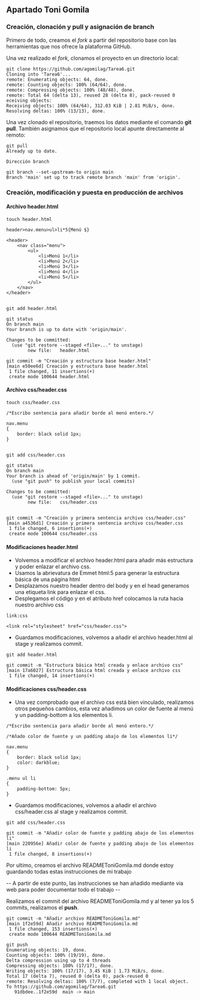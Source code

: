 ## Apartado Toni Gomila ##

### Creación, clonación y pull y asignación de branch ###

Primero de todo, creamos el *fork* a partir del repositorio base con las herramientas que nos ofrece la plataforma GitHub.

Una vez realizado el *fork*, clonamos el proyecto en un directorio local:

```
git clone https://github.com/agomilag/Tarea6.git
Cloning into 'Tarea6'...
remote: Enumerating objects: 64, done.
remote: Counting objects: 100% (64/64), done.
remote: Compressing objects: 100% (48/48), done.
remote: Total 64 (delta 13), reused 28 (delta 8), pack-reused 0 eceiving objects:
Receiving objects: 100% (64/64), 312.03 KiB | 2.81 MiB/s, done.
Resolving deltas: 100% (13/13), done.
```

Una vez clonado el repositorio, traemos los datos mediante el comando **git pull**. También asignamos que el repositorio local apunte directamente al remoto:

```
git pull
Already up to date.

Dirección branch

git branch --set-upstream-to origin main
Branch 'main' set up to track remote branch 'main' from 'origin'.
```

### Creación, modificación y puesta en producción de archivos ###

#### Archivo header.html ####

```
touch header.html

header>nav.menu>ul>li*5{Menú $}

<header>
    <nav class="menu">
        <ul>
            <li>Menú 1</li>
            <li>Menú 2</li>
            <li>Menú 3</li>
            <li>Menú 4</li>
            <li>Menú 5</li>
        </ul>
    </nav>
</header>


git add header.html

git status
On branch main
Your branch is up to date with 'origin/main'.

Changes to be committed:
  (use "git restore --staged <file>..." to unstage)
        new file:   header.html

git commit -m "Creación y estructura base header.html"
[main e50ee6d] Creación y estructura base header.html
 1 file changed, 11 insertions(+)
 create mode 100644 header.html
```

#### Archivo css/header.css ####

```
touch css/header.css

/*Escribo sentencia para añadir borde al menú entero.*/

nav.menu
{
    border: black solid 1px;
}


git add css/header.css

git status
On branch main
Your branch is ahead of 'origin/main' by 1 commit.
  (use "git push" to publish your local commits)

Changes to be committed:
  (use "git restore --staged <file>..." to unstage)
        new file:   css/header.css


git commit -m "Creación y primera sentencia archivo css/header.css"
[main a4536d1] Creación y primera sentencia archivo css/header.css
 1 file changed, 6 insertions(+)
 create mode 100644 css/header.css
```

#### Modificaciones header.html ####

- Volvemos a modificar el archivo header.html para añadir más estructura y poder enlazar el archivo css.
- Usamos la abrievatura de Emmet html:5 para generar la estructura básica de una página html
- Desplazamos nuestro header dentro del body y en el head generamos una etiqueta link para enlazar el css.
- Desplegamos el código y en el atributo href colocamos la ruta hacia nuestro archivo css

```
link:css

<link rel="stylesheet" href="css/header.css">
```
- Guardamos modificaciones, volvemos a añadir el archivo header.html al stage y realizamos commit.
```
git add header.html

git commit -m "Estructura básica html creada y enlace archivo css"
[main 17a6027] Estructura básica html creada y enlace archivo css
 1 file changed, 14 insertions(+)
```

#### Modificaciones css/header.css ####

- Una vez comprobado que el archivo css está bien vinculado, realizamos otros pequeños cambios, esta vez añadimos un color de fuente al menú y un padding-bottom a los elementos li.

```
/*Escribo sentencia para añadir borde al menú entero.*/

/*Añado color de fuente y un padding abajo de los elementos li*/

nav.menu
{
    border: black solid 1px;
    color: darkblue;
}

.menu ul li
{
    padding-bottom: 5px;
}
```

- Guardamos modificaciones, volvemos a añadir el archivo css/header.css al stage y realizamos commit.

```
git add css/header.css

git commit -m "Añadir color de fuente y padding abajo de los elementos li"
[main 220956e] Añadir color de fuente y padding abajo de los elementos li
 1 file changed, 8 insertions(+)
```

Por ultimo, creamos el archivo READMEToniGomila.md donde estoy guardando todas estas instrucciones de mi trabajo

-- A partir de este punto, las instrucciones se han añadido mediante via web para poder documentar todo el trabajo --

Realizamos el commit del archivo READMEToniGomila.md y al tener ya los 5 commits, realizamos el **push**.

```
git commit -m "Añadir archivo READMEToniGomila.md"
[main 1f2e59d] Añadir archivo READMEToniGomila.md
 1 file changed, 153 insertions(+)
 create mode 100644 READMEToniGomila.md

git push
Enumerating objects: 19, done.
Counting objects: 100% (19/19), done.
Delta compression using up to 4 threads
Compressing objects: 100% (17/17), done.
Writing objects: 100% (17/17), 3.45 KiB | 1.73 MiB/s, done.
Total 17 (delta 7), reused 0 (delta 0), pack-reused 0
remote: Resolving deltas: 100% (7/7), completed with 1 local object.
To https://github.com/agomilag/Tarea6.git
   91dbdee..1f2e59d  main -> main
```
